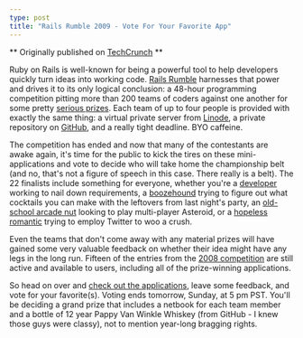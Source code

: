 ```yaml
---
type: post
title: "Rails Rumble 2009 - Vote For Your Favorite App"
---
```

** Originally published on [TechCrunch](http://www.techcrunch.com/2009/08/29/rails-rumble-2009-vote-for-your-favorite-app/) **   

Ruby on Rails is well-known for being a powerful tool to help developers
quickly turn ideas into working code. [Rails
Rumble](http://www.railsrumble.com) harnesses that power and drives it to its
only logical conclusion: a 48-hour programming competition pitting more than
200 teams of coders against one another for some pretty [serious
prizes](http://blog.railsrumble.com/prizes). Each team of up to four people is
provided with exactly the same thing: a virtual private server from
[Linode](http://www.linode.com), a private repository on
[GitHub](http://www.github.com), and a really tight deadline. BYO caffeine.


The competition has ended and now that many of the contestants are awake
again, it's time for the public to kick the tires on these mini-applications
and vote to decide who will take home the championship belt (and no, that's
not a figure of speech in this case. There really is a belt). The 22 finalists
include something for everyone, whether you're a
[developer](http://r09.railsrumble.com/teams/microbrew-certified-partners)
working to nail down requirements, a
[boozehound](http://r09.railsrumble.com/teams/acts_as_ninjas) trying to figure
out what cocktails you can make with the leftovers from last night's party, an
[old-school arcade nut](http://r09.railsrumble.com/teams/734m) looking to play
multi-player Asteroid, or a [hopeless
romantic](http://r09.railsrumble.com/teams/van-damme) trying to employ Twitter
to woo a crush.


Even the teams that don't come away with any material prizes will have gained
some very valuable feedback on whether their idea might have any legs in the
long run. Fifteen of the entries from the [2008
competition](http://r08.railsrumble.com/) are still active and available to
users, including all of the prize-winning applications.


So head on over and [check out the
applications](http://r09.railsrumble.com/entries), leave some feedback, and
vote for your favorite(s). Voting ends tomorrow, Sunday, at 5 pm PST. You'll
be deciding a grand prize that includes a netbook for each team member and a
bottle of 12 year Pappy Van Winkle Whiskey (from GitHub - I knew those guys
were classy), not to mention year-long bragging rights.
